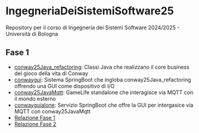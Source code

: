 # IngegneriaDeiSistemiSoftware25
Repository per il corso di Ingegneria dei Sistemi Software 2024/2025 - Università di Bologna

<h2 id="Fase1 : DAGLI OGGETTI AI MICROSERVIZI">Fase 1</h2>


* [conway25Java_refactoring](conway25Java_refactoring): Classi Java che realizzano il core business del gioco della vita di Conway
* [conwaygui](conwaygui): Sistema SpringBoot che ingloba conway25Java_refactoring offrendo una GUI come dispositivo di I/O
* [conway25JavaMqtt](conway25JavaMqtt): GameLife standalone che interagisce via MQTT con il mondo esterno
* [conwayguialone](conwayguialone): Servizio SpringBoot che offre la GUI per intergasice via MQTT con conway25JavaMqtt
* [Relazione Fase 1](Fase1ISS25-RussoAngela.pdf)
* [Relazione Fase 2](Fase2ISS25RussoAngela.pdf)
